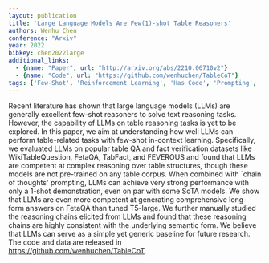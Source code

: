 ```yaml
---
layout: publication
title: 'Large Language Models Are Few(1)-shot Table Reasoners'
authors: Wenhu Chen
conference: "Arxiv"
year: 2022
bibkey: chen2022large
additional_links:
  - {name: "Paper", url: "http://arxiv.org/abs/2210.06710v2"}
  - {name: "Code", url: "https://github.com/wenhuchen/TableCoT"}
tags: ['Few-Shot', 'Reinforcement Learning', 'Has Code', 'Prompting', 'In-Context Learning']
---
```

Recent literature has shown that large language models (LLMs) are generally
excellent few-shot reasoners to solve text reasoning tasks. However, the
capability of LLMs on table reasoning tasks is yet to be explored. In this
paper, we aim at understanding how well LLMs can perform table-related tasks
with few-shot in-context learning. Specifically, we evaluated LLMs on popular
table QA and fact verification datasets like WikiTableQuestion, FetaQA,
TabFact, and FEVEROUS and found that LLMs are competent at complex reasoning
over table structures, though these models are not pre-trained on any table
corpus. When combined with `chain of thoughts' prompting, LLMs can achieve very
strong performance with only a 1-shot demonstration, even on par with some SoTA
models. We show that LLMs are even more competent at generating comprehensive
long-form answers on FetaQA than tuned T5-large. We further manually studied
the reasoning chains elicited from LLMs and found that these reasoning chains
are highly consistent with the underlying semantic form. We believe that LLMs
can serve as a simple yet generic baseline for future research. The code and
data are released in https://github.com/wenhuchen/TableCoT.
